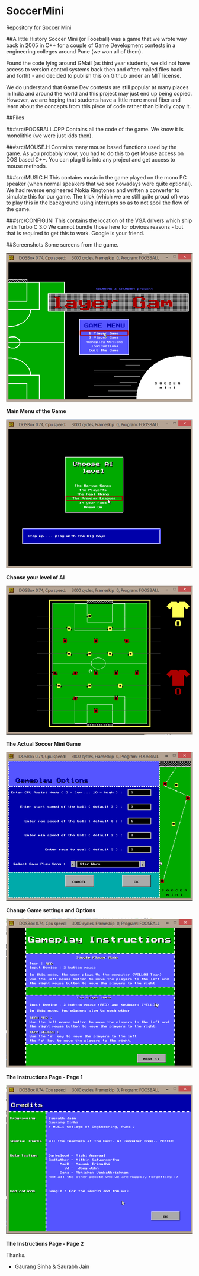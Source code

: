 # SoccerMini
Repository for Soccer Mini

##A little History
Soccer Mini (or Foosball) was a game that we wrote way back in 2005 in C++ for a couple of Game Development contests in a engineering colleges around Pune (we won all of them).

Found the code lying around GMail (as third year students, we did not have access to version control systems back then and often mailed files back and forth) - and decided to publish this on Github under an MIT license.

We do understand that Game Dev contests are still popular at many places in India and around the world and this project may just end up being copied. However, we are hoping that students have a little more moral fiber and learn about the concepts from this piece of code rather than blindly copy it.

##Files

###src/FOOSBALL.CPP
Contains all the code of the game. We know it is monolithic (we were just kids then).

###src/MOUSE.H
Contains many mouse based functions used by the game. As you probably know, you had to do this to get Mouse access on DOS based C++.
You can plug this into any project and get access to mouse methods.

###src/MUSIC.H
This contains music in the game played on the mono PC speaker (when normal speakers that we see nowadays were quite optional).
We had reverse engineered Nokia Ringtones and written a converter to simulate this for our game.
The trick (which we are still quite proud of) was to play this in the background using interrupts so as to not spoil the flow of the game.

###src/CONFIG.INI
This contains the location of the VGA drivers which ship with Turbo C 3.0
We cannot bundle those here for obvious reasons - but that is required to get this to work.
Google is your friend.

##Screenshots
Some screens from the game.

![alt text](https://github.com/saurabhj/SoccerMini/blob/master/screens/01_main_menu.png "Main Menu of the Game")

**Main Menu of the Game**

![alt text](https://github.com/saurabhj/SoccerMini/blob/master/screens/02_ai_level.png "Choose your level of AI")

**Choose your level of AI**

![alt text](https://github.com/saurabhj/SoccerMini/blob/master/screens/03_game.png "The Actual Soccer Mini Game")

**The Actual Soccer Mini Game**

![alt text](https://github.com/saurabhj/SoccerMini/blob/master/screens/04_options.png "Change Game settings and Options")

**Change Game settings and Options**

![alt text](https://github.com/saurabhj/SoccerMini/blob/master/screens/05_instruction1.png "The Instructions Page - Page 1")

**The Instructions Page - Page 1**

![alt text](https://github.com/saurabhj/SoccerMini/blob/master/screens/06_instruction2.png "Choose your level of AI")

**The Instructions Page - Page 2**

Thanks.
- Gaurang Sinha & Saurabh Jain